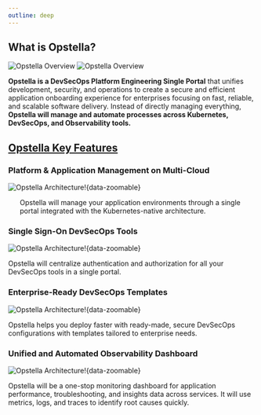 ```yaml
---
outline: deep
---
```


## What is Opstella?

<img class="light-only" alt="Opstella Overview" src="/images/intro/what-is-opstella/opstella-overview.svg" data-zoomable />
<img class="dark-only" alt="Opstella Overview" src="/images/intro/what-is-opstella/opstella-overview-dark.svg" data-zoomable />

<strong>Opstella is a DevSecOps Platform Engineering Single Portal</strong> that unifies development, security, and operations to create a secure and efficient application onboarding experience for enterprises focusing on fast, reliable, and scalable software delivery. Instead of directly managing everything,<strong> Opstella will manage and automate processes across Kubernetes, DevSecOps, and Observability tools.</strong>

## <ins><strong>Opstella Key Features</strong></ins>

### Platform & Application Management on Multi-Cloud

![Opstella Architecture!](/images/intro/what-is-opstella/platform-relations.png){data-zoomable}

<ul>Opstella will manage your application environments through a single portal integrated with the Kubernetes-native architecture.</ul>

### Single Sign-On DevSecOps Tools

![Opstella Architecture!](/images/intro/what-is-opstella/sso.png){data-zoomable}

Opstella will centralize authentication and authorization for all your DevSecOps tools in a single portal.

### Enterprise-Ready DevSecOps Templates

![Opstella Architecture!](/images/intro/what-is-opstella/sotfware-template.png){data-zoomable}

Opstella helps you deploy faster with ready-made, secure DevSecOps configurations with templates tailored to enterprise needs.

### Unified and Automated Observability Dashboard

![Opstella Architecture!](/images/intro/what-is-opstella/grafana.png){data-zoomable}

Opstella will be a one-stop monitoring dashboard for application performance, troubleshooting, and insights data across services. It will use metrics, logs, and traces to identify root causes quickly.
